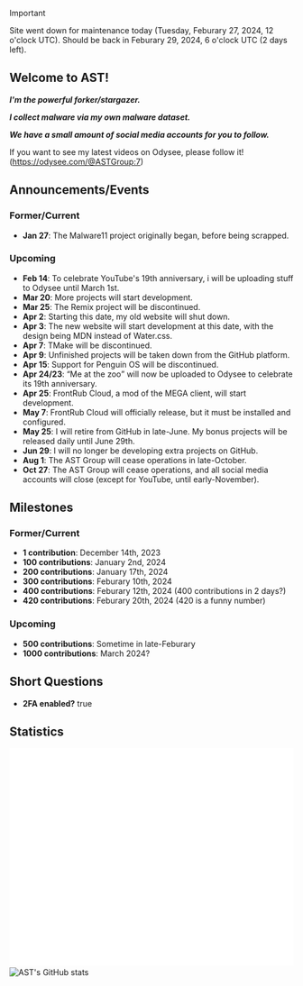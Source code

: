 > [!IMPORTANT]  
> Site went down for maintenance today (Tuesday, Feburary 27, 2024, 12 o'clock UTC). Should be back in Feburary 29, 2024, 6 o'clock UTC (2 days left).

## Welcome to AST!

**_I'm the powerful forker/stargazer._**

**_I collect malware via my own malware dataset._**

**_We have a small amount of social media accounts for you to follow._**


If you want to see my latest videos on Odysee, please follow it! (<https://odysee.com/@ASTGroup:7>)

## Announcements/Events
### Former/Current
* **Jan 27**: The Malware11 project originally began, before being scrapped.<br/>
### Upcoming
* **Feb 14**: To celebrate YouTube's 19th anniversary, i will be uploading stuff to Odysee until March 1st.<br/>
* **Mar 20**: More projects will start development.<br/>
* **Mar 25**: The Remix project will be discontinued.<br/>
* **Apr 2**: Starting this date, my old website will shut down.<br/>
* **Apr 3**: The new website will start development at this date, with the design being MDN instead of Water.css.<br/>
* **Apr 7**: TMake will be discontinued.<br/>
* **Apr 9**: Unfinished projects will be taken down from the GitHub platform.<br/>
* **Apr 15**: Support for Penguin OS will be discontinued.<br/>
* **Apr 24/23**: <q>Me at the zoo</q> will now be uploaded to Odysee to celebrate its 19th anniversary.<br/>
* **Apr 25**: FrontRub Cloud, a mod of the MEGA client, will start development.<br/>
* **May 7**: FrontRub Cloud will officially release, but it must be installed and configured.<br/>
* **May 25**: I will retire from GitHub in late-June. My bonus projects will be released daily until June 29th.<br/>
* **Jun 29**: I will no longer be developing extra projects on GitHub.<br/>
* **Aug 1**: The AST Group will cease operations in late-October.<br/>
* **Oct 27**: The AST Group will cease operations, and all social media accounts will close (except for YouTube, until early-November).<br/>

## Milestones
### Former/Current
* **1 contribution**: December 14th, 2023 <br/>
* **100 contributions**: January 2nd, 2024 <br/>
* **200 contributions**: January 17th, 2024 <br/>
* **300 contributions**: Feburary 10th, 2024 <br/>
* **400 contributions**: Feburary 12th, 2024 (400 contributions in 2 days?) <br/>
* **420 contributions**: Feburary 20th, 2024 (420 is a funny number) <br/>
### Upcoming
* **500 contributions**: Sometime in late-Feburary <br/>
* **1000 contributions**: March 2024? <br/>

## Short Questions
* **2FA enabled?** true

## Statistics
![Metrics](/github-metrics.svg)
![AST's GitHub stats](https://github-readme-stats.vercel.app/api?username=angelotrabuco2013\&show_icons=true\&show=reviews,discussions_started,discussions_answered,prs_merged,prs_merged_percentage)
